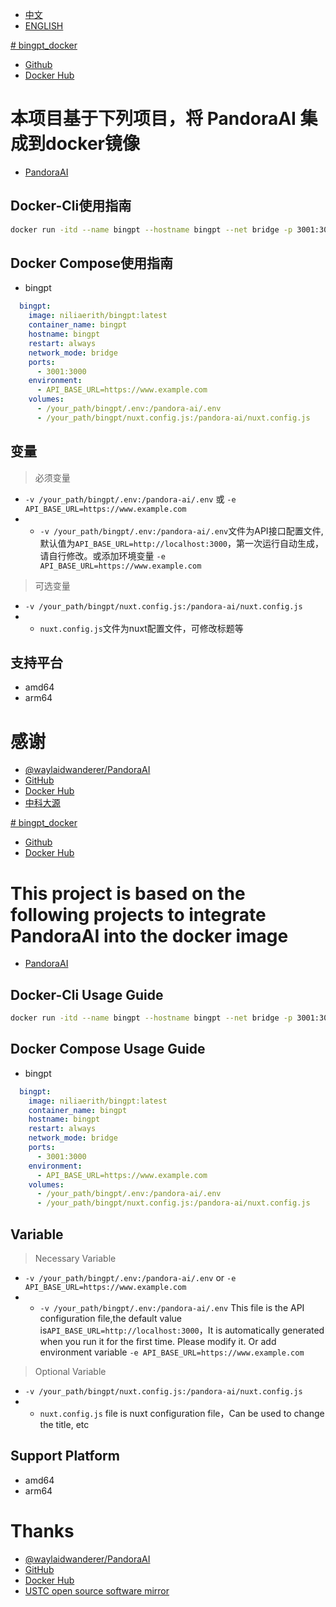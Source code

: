 - [中文](#ZH)
- [ENGLISH](#EN)

[# bingpt_docker](#ZH)

- [Github](https://github.com/niliovo/bingpt_docker)
- [Docker Hub](https://hub.docker.com/r/niliaerith/bingpt)

# 本项目基于下列项目，将 PandoraAI 集成到docker镜像

- [PandoraAI](https://github.com/waylaidwanderer/PandoraAI)

## Docker-Cli使用指南

```bash
docker run -itd --name bingpt --hostname bingpt --net bridge -p 3001:3000 --restart always -v /your_path/bingpt/.env:/pandora-ai/.env -v /your_path/bingpt/nuxt.config.js:/pandora-ai/nuxt.config.js -e API_BASE_URL=https://www.example.com niliaerith/bingpt:latest
```

## Docker Compose使用指南

- bingpt

```compose.yml
  bingpt:
    image: niliaerith/bingpt:latest
    container_name: bingpt
    hostname: bingpt
    restart: always
    network_mode: bridge
    ports:
      - 3001:3000
    environment:
      - API_BASE_URL=https://www.example.com
    volumes:
      - /your_path/bingpt/.env:/pandora-ai/.env
      - /your_path/bingpt/nuxt.config.js:/pandora-ai/nuxt.config.js
```

## 变量

> 必须变量
- `-v /your_path/bingpt/.env:/pandora-ai/.env`  或 `-e API_BASE_URL=https://www.example.com`
- - `-v /your_path/bingpt/.env:/pandora-ai/.env`文件为API接口配置文件,默认值为`API_BASE_URL=http://localhost:3000`，第一次运行自动生成，请自行修改。或添加环境变量 `-e API_BASE_URL=https://www.example.com`

> 可选变量
- `-v /your_path/bingpt/nuxt.config.js:/pandora-ai/nuxt.config.js`
- - `nuxt.config.js`文件为nuxt配置文件，可修改标题等

## 支持平台

- amd64
- arm64

# 感谢

- [@waylaidwanderer/PandoraAI](https://github.com/waylaidwanderer/PandoraAI)
- [GitHub](https://github.com/)
- [Docker Hub](https://hub.docker.com/)
- [中科大源](https://mirrors.ustc.edu.cn/)

[# bingpt_docker](#EN)

- [Github](https://github.com/niliovo/bingpt_docker)
- [Docker Hub](https://hub.docker.com/r/niliaerith/bingpt)

# This project is based on the following projects to integrate PandoraAI into the docker image

- [PandoraAI](https://github.com/waylaidwanderer/PandoraAI)

## Docker-Cli Usage Guide

```bash
docker run -itd --name bingpt --hostname bingpt --net bridge -p 3001:3000 --restart always -v /your_path/bingpt/.env:/pandora-ai/.env -v /your_path/bingpt/nuxt.config.js:/pandora-ai/nuxt.config.js -e API_BASE_URL=https://www.example.com niliaerith/bingpt:latest
```

## Docker Compose Usage Guide

- bingpt

```compose.yml
  bingpt:
    image: niliaerith/bingpt:latest
    container_name: bingpt
    hostname: bingpt
    restart: always
    network_mode: bridge
    ports:
      - 3001:3000
    environment:
      - API_BASE_URL=https://www.example.com
    volumes:
      - /your_path/bingpt/.env:/pandora-ai/.env
      - /your_path/bingpt/nuxt.config.js:/pandora-ai/nuxt.config.js
```

## Variable

> Necessary Variable
- `-v /your_path/bingpt/.env:/pandora-ai/.env`  or `-e API_BASE_URL=https://www.example.com`
- - `-v /your_path/bingpt/.env:/pandora-ai/.env` This file is the API configuration file,the default value is`API_BASE_URL=http://localhost:3000`，It is automatically generated when you run it for the first time. Please modify it. Or add environment variable `-e API_BASE_URL=https://www.example.com`

> Optional Variable
- `-v /your_path/bingpt/nuxt.config.js:/pandora-ai/nuxt.config.js`
- - `nuxt.config.js` file is nuxt configuration file，Can be used to change the title, etc

## Support Platform

- amd64
- arm64

# Thanks

- [@waylaidwanderer/PandoraAI](https://github.com/waylaidwanderer/PandoraAI)
- [GitHub](https://github.com/)
- [Docker Hub](https://hub.docker.com/)
- [USTC open source software mirror](https://mirrors.ustc.edu.cn/)